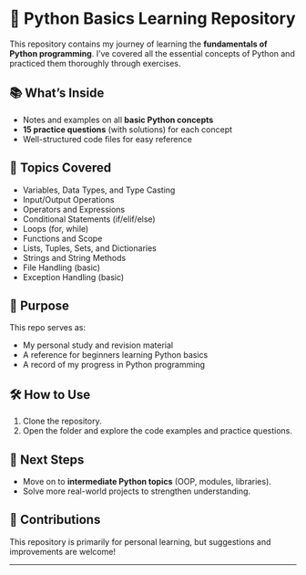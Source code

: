 # 🐍 Python Basics Learning Repository

This repository contains my journey of learning the **fundamentals of Python programming**. I’ve covered all the essential concepts of Python and practiced them thoroughly through exercises.

## 📚 What’s Inside

* Notes and examples on all **basic Python concepts**
* **15 practice questions** (with solutions) for each concept
* Well-structured code files for easy reference

## 📝 Topics Covered

* Variables, Data Types, and Type Casting
* Input/Output Operations
* Operators and Expressions
* Conditional Statements (if/elif/else)
* Loops (for, while)
* Functions and Scope
* Lists, Tuples, Sets, and Dictionaries
* Strings and String Methods
* File Handling (basic)
* Exception Handling (basic)

## 🚀 Purpose

This repo serves as:

* My personal study and revision material
* A reference for beginners learning Python basics
* A record of my progress in Python programming

## 🛠️ How to Use

1. Clone the repository.
2. Open the folder and explore the code examples and practice questions.

## 🌱 Next Steps

* Move on to **intermediate Python topics** (OOP, modules, libraries).
* Solve more real-world projects to strengthen understanding.

## 🤝 Contributions

This repository is primarily for personal learning, but suggestions and improvements are welcome!

---
